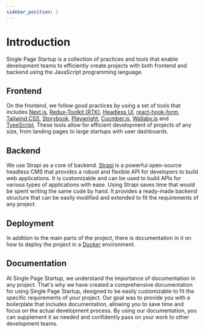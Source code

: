```yaml
---
sidebar_position: 1
---
```


# Introduction

Single Page Startup is a collection of practices and tools that enable development teams to efficiently create projects with both frontend and backend using the JavaScript programming language.

## Frontend

On the frontend, we follow good practices by using a set of tools that includes [Next.js](https://nextjs.org/), [Redux-Toolkit (RTK)](https://redux-toolkit.js.org/rtk-query/overview), [Headless UI](https://headlessui.com/), [react-hook-form](https://react-hook-form.com/), [Tailwind CSS](https://tailwindcss.com/), [Storybook](https://storybook.js.org/), [Playwright](https://playwright.dev/), [Cucmber.js](https://github.com/cucumber/cucumber-js), [Wallaby.js](https://wallabyjs.com/) and [TypeScript](https://typescriptlang.org/). These tools allow for efficient development of projects of any size, from landing pages to large startups with user dashboards.

## Backend

We use Strapi as a core of backend. [Strapi](https://strapi.io/) is a powerful open-source headless CMS that provides a robust and flexible API for developers to build web applications. It is customizable and can be used to build APIs for various types of applications with ease. Using Strapi saves time that would be spent writing the same code by hand. It provides a ready-made backend structure that can be easily modified and extended to fit the requirements of any project.

## Deployment

In addition to the main parts of the project, there is documentation in it on how to deploy the project in a [Docker](https://www.docker.com/) environment.

## Documentation

At Single Page Startup, we understand the importance of documentation in any project. That's why we have created a comprehensive documentation for using Single Page Startup, designed to be easily customizable to fit the specific requirements of your project. Our goal was to provide you with a boilerplate that includes documentation, allowing you to save time and focus on the actual development process. By using our documentation, you can supplement it as needed and confidently pass on your work to other development teams.
